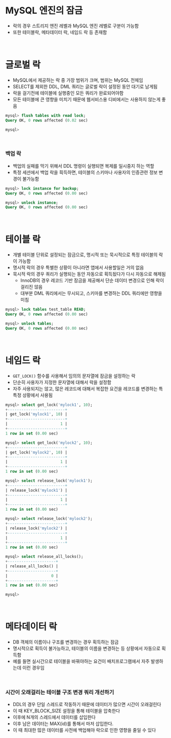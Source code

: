# MySQL 엔진의 잠금

- 락의 경우 스트리지 엔진 레벨과 MySQL 엔진 레벨로 구분이 가능함
- 또한 테이블락, 메타데이터 락, 네임드 락 등 존재함

<br/>

# 글로벌 락

- MySQL에서 제공하는 락 중 가장 범위가 크며, 범위는 MySQL 전체임
- SELECT를 제외한 DDL, DML 쿼리는 글로벌 락이 설정된 동안 대기로 남게됨
- 락을 걸기전에 테이블에 실행중인 모든 쿼리가 완료되어야함
- 모든 테이블에 큰 영향을 미치기 때문에 웹서비스용 디비에서는 사용하지 않는게 좋음

```sql
mysql> flush tables with read lock;
Query OK, 0 rows affected (0.02 sec)

mysql>
```

<br/>

### 백업 락

- 백업의 실패를 막기 위해서 DDL 명령이 실행되면 복제를 일시중지 하는 역할
- 특정 세션에서 백업 락을 흭득하면, 테이블의 스키마나 사용자의 인증관련 정보 변경이 불가능함

```sql
mysql> lock instance for backup;
Query OK, 0 rows affected (0.00 sec)

mysql> unlock instance;
Query OK, 0 rows affected (0.00 sec)
```

<br/>

# 테이블 락

- 개별 테이블 단위로 설정되는 잠금으로, 명시적 또는 묵시적으로 특정 테이블의 락이 가능함
- 명시적 락의 경우 특별한 상황이 아니라면 앱에서 사용할일은 거의 없음
- 묵시적 락의 경우 쿼리가 실행되는 동안 자동으로 획득됬다가 다시 자동으로 해제됨
  - InnoDB의 경우 레코드 기반 잠금을 제공해서 단순 데이터 변경으로 인해 락이 걸리진 않음
  - 대부분 DML 쿼리에서는 무시되고, 스키마를 변경하는 DDL 쿼리에만 영향을 미침

```sql
mysql> lock tables test_table READ;
Query OK, 0 rows affected (0.00 sec)

mysql> unlock tables;
Query OK, 0 rows affected (0.00 sec)
```

<br/>

# 네임드 락

- `GET_LOCK()` 함수를 사용해서 임의의 문자열에 잠금을 설정하는 락
- 단순히 사용자가 지정한 문자열에 대해서 락을 설정함
- 자주 사용되지는 않고, 많은 레코드에 대해서 복잡한 요건을 레코드를 변경하는 특 특정 상황에서 사용됨

```sql
mysql> select get_lock('mylock1', 10);
+-------------------------+
| get_lock('mylock1', 10) |
+-------------------------+
|                       1 |
+-------------------------+
1 row in set (0.00 sec)

mysql> select get_lock('mylock2', 10);
+-------------------------+
| get_lock('mylock2', 10) |
+-------------------------+
|                       1 |
+-------------------------+
1 row in set (0.00 sec)

mysql> select release_lock('mylock1');
+-------------------------+
| release_lock('mylock1') |
+-------------------------+
|                       1 |
+-------------------------+
1 row in set (0.00 sec)

mysql> select release_lock('mylock2');
+-------------------------+
| release_lock('mylock2') |
+-------------------------+
|                       1 |
+-------------------------+
1 row in set (0.00 sec)

mysql> select release_all_locks();
+---------------------+
| release_all_locks() |
+---------------------+
|                   0 |
+---------------------+
1 row in set (0.00 sec)

mysql>
```

<br/>

# 메타데이터 락

- DB 객체의 이름이나 구조를 변경하는 경우 획득하는 잠금
- 명시적으로 획득이 불가능하고, 테이블의 이름을 변경하는 등 상황에서 자동으로 획득함
- 예를 들면 실시간으로 테이블을 바꿔야하는 요건이 배치프로그램에서 자주 발생하는데 이런 경우임

<br/>

### 시간이 오래걸리는 테이블 구조 변경 쿼리 개선하기

- DDL의 경우 단일 스레드로 작동하기 때문에 데이터가 많으면 시간이 오래걸린다
- 이 때 KEY_BLOCK_SIZE 설정을 통해 테이블을 압축한다
- 이후에 N개의 스레드에서 데이터를 삽입한다
- 이후 남은 데이터는 MAX(id)를 통해서 마저 삽입한다.
- 이 때 최대한 많은 데이터를 사전에 백업해야 락으로 인한 영향을 줄일 수 있다
